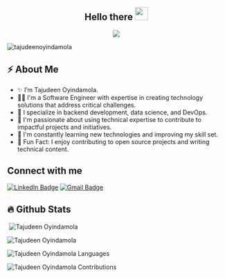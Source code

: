 <h2 align="center">Hello there <img src="https://raw.githubusercontent.com/MartinHeinz/MartinHeinz/master/wave.gif" width="30px"></h2>

<p align="center">
  <a href="https://github.com/DenverCoder1/readme-typing-svg"><img src="https://readme-typing-svg.herokuapp.com?font=Fira+Code&pause=1100&width=800&lines=I'm+Tajudeen+Oyindamola+T.;I'm+a+Software+Engineer+and+Dev+Ops+and+Cloud+Enthusiast;"></a>
</p>

<p align="left">
  <img src="https://komarev.com/ghpvc/?username=Pterjudin&label=Profile%20views&color=0e75b6&style=flat" alt="tajudeenoyindamola" />
</p>

## ⚡️ About Me

- ✨ I’m Tajudeen Oyindamola.
- 👨‍💻 I'm a Software Engineer with expertise in creating technology solutions that address critical challenges.
- 🔭 I specialize in backend development, data science, and DevOps.
- 💬 I'm passionate about using technical expertise to contribute to impactful projects and initiatives.
- 🌱 I'm constantly learning new technologies and improving my skill set.
- 🎉 Fun Fact: I enjoy contributing to open source projects and writing technical content.

## Connect with me

<p>
   <a href="https://www.linkedin.com/in/tajudeen-oyindamola/"><img src="https://img.shields.io/badge/-Tajudeen%20Oyindamola-blue?style=plastic&labelColor=blue&logo=LinkedIn&link=linkedin.com/in/tajudeen-oyindamola" alt="LinkedIn Badge"></a> 
   <a href="mailto:tajudeenoyindamola@outlook.com"><img src="https://img.shields.io/badge/-Tajudeen%20Oyindamola-fff?style=plastic&labelColor=fff&logo=Gmail&link=mailto:tajudeenoyindamola@outlook.com" alt="Gmail Badge"></a>
</p>

## :fire: Github Stats

<!-- GitHub Stats -->
<p>&nbsp;<img align="center" src="https://github-readme-stats.vercel.app/api?username=Pterjudin&show_icons=true&locale=en&theme=tokyonight&count_private=true&include_all_commits=true&v=1" alt="Tajudeen Oyindamola" /></p>

<!-- GitHub Streak Stats -->
<p><img align="center" src="https://github-readme-streak-stats.herokuapp.com/?user=Pterjudin&theme=tokyonight&count_private=true&include_all_commits=true&v=1" alt="Tajudeen Oyindamola" /></p>

<!-- GitHub Contributions Graph -->
<p><img align="center" src="https://github-readme-stats.vercel.app/api/top-langs?username=Pterjudin&show_icons=true&locale=en&layout=compact&theme=tokyonight&count_private=true&v=1" alt="Tajudeen Oyindamola Languages" /></p>

<!-- GitHub Contributions -->
<p><img align="center" src="https://github-contributor-stats.vercel.app/api?username=Pterjudin&count_private=true&theme=tokyonight&v=1" alt="Tajudeen Oyindamola Contributions" /></p>
